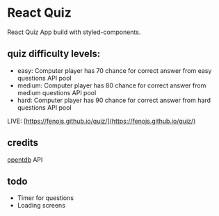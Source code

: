 # React Quiz

React Quiz App build with styled-components.

## quiz difficulty levels:

- easy: Computer player has 70 chance for correct answer from easy questions API pool
- medium: Computer player has 80 chance for correct answer from medium questions API pool
- hard: Computer player has 90 chance for correct answer from hard questions API pool

LIVE: [https://fenojs.github.io/quiz/](https://fenojs.github.io/quiz/)

## credits

[opentdb](https://opentdb.com/) API

## todo

- Timer for questions
- Loading screens
